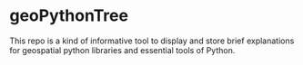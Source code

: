 # geoPythonTree

This repo is a kind of informative tool to display and store brief explanations for geospatial python libraries and essential tools of Python.
